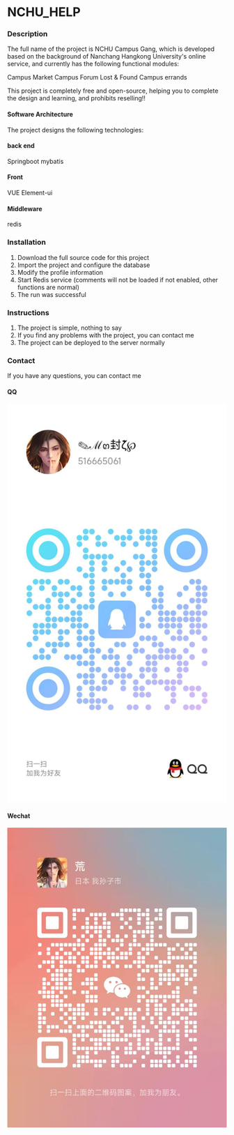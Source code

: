 # NCHU_HELP

### Description
The full name of the project is NCHU Campus Gang, which is developed based on the background of Nanchang Hangkong University's online service, and currently has the following functional modules:

Campus Market
Campus Forum
Lost & Found
Campus errands

This project is completely free and open-source, helping you to complete the design and learning, and prohibits reselling!!
#### Software Architecture
The project designs the following technologies:
#### back end
Springboot
mybatis

#### Front
VUE
Element-ui

#### Middleware
redis
### Installation

1. Download the full source code for this project
2. Import the project and configure the database
3. Modify the profile information
4. Start Redis service (comments will not be loaded if not enabled, other functions are normal)
5. The run was successful

### Instructions

1. The project is simple, nothing to say
2. If you find any problems with the project, you can contact me
3. The project can be deployed to the server normally

### Contact
If you have any questions, you can contact me
#### QQ
![img.png](img.png)
#### Wechat
![img_1.png](img_1.png)